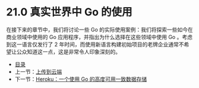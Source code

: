 # 21.0 真实世界中 Go 的使用

在接下来的章节中，我们将讨论一些 Go 的实际使用案例：我们将探索一些如今在商业领域中使用的 Go 应用程序，并指出为什么选择在这些领域中使用 Go 。考虑到这一语言仅发行了 2 年时间，而使用新语言构建初始项目的老牌企业通常不希望让公众知道这一点，这是非常令人印象深刻的。

- [目录](directory.md)
- 上一节：[上传到云端](20.8.md)
- 下一节：[Heroku：一个使用 Go 的高度可用一致数据存储](21.1.md)
